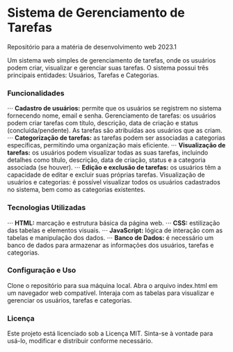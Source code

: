 # Sistema de Gerenciamento de Tarefas

Repositório para a matéria de desenvolvimento web 2023.1

Um sistema web simples de gerenciamento de tarefas, onde os usuários podem criar, visualizar e gerenciar suas tarefas. O sistema possui três principais entidades: Usuários, Tarefas e Categorias.

### Funcionalidades
⋅⋅⋅ **Cadastro de usuários:** permite que os usuários se registrem no sistema fornecendo nome, email e senha.
Gerenciamento de tarefas: os usuários podem criar tarefas com título, descrição, data de criação e status (concluída/pendente). As tarefas são atribuídas aos usuários que as criam.
⋅⋅⋅ **Categorização de tarefas:** as tarefas podem ser associadas a categorias específicas, permitindo uma organização mais eficiente.
⋅⋅⋅ **Visualização de tarefas:** os usuários podem visualizar todas as suas tarefas, incluindo detalhes como título, descrição, data de criação, status e a categoria associada (se houver).
⋅⋅⋅ **Edição e exclusão de tarefas:** os usuários têm a capacidade de editar e excluir suas próprias tarefas.
Visualização de usuários e categorias: é possível visualizar todos os usuários cadastrados no sistema, bem como as categorias existentes.

### Tecnologias Utilizadas
⋅⋅⋅ **HTML:** marcação e estrutura básica da página web.
⋅⋅⋅ **CSS:** estilização das tabelas e elementos visuais.
⋅⋅⋅ **JavaScript:** lógica de interação com as tabelas e manipulação dos dados.
⋅⋅⋅ **Banco de Dados:** é necessário um banco de dados para armazenar as informações dos usuários, tarefas e categorias.

### Configuração e Uso
Clone o repositório para sua máquina local.
Abra o arquivo index.html em um navegador web compatível.
Interaja com as tabelas para visualizar e gerenciar os usuários, tarefas e categorias.

### Licença
Este projeto está licenciado sob a Licença MIT. Sinta-se à vontade para usá-lo, modificar e distribuir conforme necessário.
